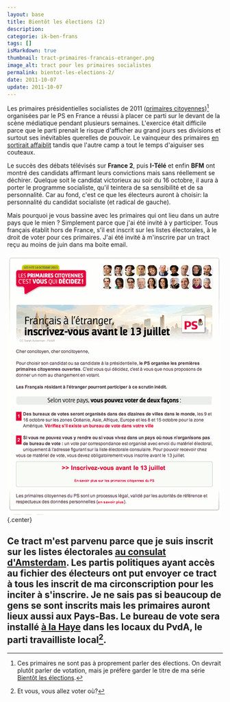 ```yaml
---
layout: base
title: Bientôt les élections (2)
description: 
categorie: ik-ben-frans
tags: []
isMarkdown: true
thumbnail: tract-primaires-francais-etranger.png
image_alt: tract pour les primaires socialistes
permalink: bientot-les-elections-2/
date: 2011-10-07
update: 2011-10-07
---
```




Les primaires présidentielles socialistes de 2011 ([primaires citoyennes](http://www.lesprimairescitoyennes.fr))[^1] organisées par le PS en France a réussi à placer ce parti sur le devant de la scène médiatique pendant plusieurs semaines. L'exercice était difficile parce que le parti prenait le risque d'afficher au grand jours ses divisions et surtout ses inévitables querelles de pouvoir. Le vainqueur des primaires [en sortirait affaiblit](http://www.monde-diplomatique.fr/carnet/2010-12-06-Primaires-PS) tandis que l'autre camp a tout le temps d'aiguiser ses couteaux.

Le succès des débats télévisés sur **France 2**, puis **I-Télé** et enfin **BFM** ont montré des candidats affirmant leurs convictions mais sans réellement se déchirer. Quelque soit le candidat victorieux au soir du 16 octobre, il aura à porter le programme socialiste, qu'il teintera de sa sensibilité et de sa personnalité. Car au fond, c'est ce que les électeurs auront à choisir: la personnalité du candidat socialiste (et radical de gauche). 

Mais pourquoi je vous bassine avec les primaires qui ont lieu dans un autre pays que le mien ? Simplement parce que j'ai été invité à y participer. Tous français établit hors de France, s'il est inscrit sur les listes électorales, à le droit de voter pour ces primaires. J'ai été invité à m'inscrire par un tract reçu au moins de juin dans ma boite email.

![tract pour les primaires socialistes](tract-primaires-francais-etranger.png){.center}

Ce tract m'est parvenu parce que je suis inscrit sur les listes électorales [au consulat d'Amsterdam](/carte-inutile). Les partis politiques ayant accès au fichier des électeurs ont put envoyer ce tract à tous les inscrit de ma circonscription pour les inciter à s'inscrire. Je ne sais pas si beaucoup de gens se sont inscrits mais les primaires auront lieux aussi aux Pays-Bas. Le bureau de vote sera installé [à la Haye](http://bureauxdevote.lesprimairescitoyennes.fr/bvpe/BVPC4HAY) dans les locaux du PvdA, le parti travailliste local[^2].
---
[^1]: Ces primaires ne sont pas à proprement parler des élections. On devrait plutôt parler de votation, mais je préfère garder le titre de ma série [Bientôt les élections](/?q=bient%C3%B4t+les+%C3%A9lections).
[^2]: Et vous, vous allez voter où?
<!-- post notes:
http://www.monde-diplomatique.fr/carnet/2010-12-06-Primaires-PS
http://www.france-info.com/france-presidentielle-2012-2011-10-05-primaire-ps-dernier-debat-tele-avant-le-premier-tour-566620-9-508.html
--->
